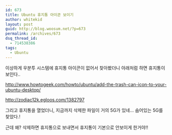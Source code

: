```yaml
---
id: 673
title: Ubuntu 휴지통 아이콘 보이기
author: whitekid
layout: post
guid: http://blog.woosum.net/?p=673
permalink: /archives/673
dsq_thread_id:
  - 714538386
tags:
  - Ubuntu
---
```

이상하게 우분투 시스템에 휴지통 아이콘이 없어서 찾아봤더니 아래처럼 하면 휴지통이 보인다..

http://www.howtogeek.com/howto/ubuntu/add-the-trash-can-icon-to-your-ubuntu-desktop/

http://zodiac12k.egloos.com/1382797

그리고 휴지통을 열었더니, 지금까지 삭제한 파일이 거의 5G가 있네... 숨어있는 5G를 찾았다.!

근데 왜? 삭제하면 휴지통으로 보내면서 휴지통이 기본으로 안보이게 한거야!!